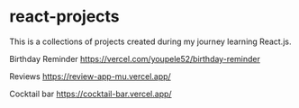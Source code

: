 # react-projects

This is a collections of projects created during my journey learning React.js.

Birthday Reminder https://vercel.com/youpele52/birthday-reminder

Reviews https://review-app-mu.vercel.app/

Cocktail bar https://cocktail-bar.vercel.app/
